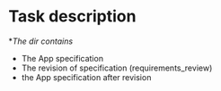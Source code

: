 # Task description

**The dir contains*
* The App specification 
* The revision of specification (requirements_review) 
* the App specification after revision
